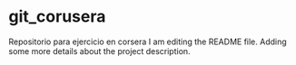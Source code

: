# git_corusera
Repositorio para ejercicio en corsera
I am editing the README file. Adding some more details about the project description.
